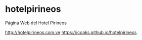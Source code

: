 # hotelpirineos

Página Web del Hotel Pirineos

http://hotelpirineos.com.ve
https://jcoaks.github.io/hotelpirineos
